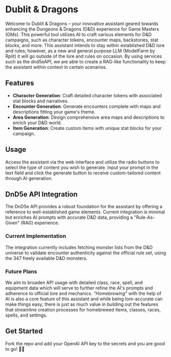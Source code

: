 # Dublit & Dragons

Welcome to Dublit & Dragons – your innovative assistant geared towards enhancing the Dungeons & Dragons (D&D) experience for Game Masters (GMs). This powerful tool utilizes AI to craft various elements for D&D campaigns, such as character tokens, encounter maps, backstories, stat blocks, and more. This assistant intends to stay within established D&D lore and rules; however, as a new and general purpose LLM (ModelFarm by Rplit) it will go outside of the lore and rules on occasion. By using services such as the dnd5eAPI, we are able to create a RAG-like functionality to keep the assistant within context in certain scenarios.

## Features

- **Character Generation**: Craft detailed character tokens with associated stat blocks and narratives.
- **Encounter Generation**: Generate encounters complete with maps and descriptions fitting your game's theme.
- **Area Generation**: Design comprehensive area maps and descriptions to enrich your D&D world.
- **Item Generation**: Create custom items with unique stat blocks for your campaign.

## Usage

Access the assistant via the web interface and utilize the radio buttons to select the type of content you wish to generate. Input your prompt in the text field and click the generate button to receive custom-tailored content through AI generation.

## DnD5e API Integration

The DnD5e API provides a robust foundation for the assistant by offering a reference to well-established game elements. Current integration is minimal but enriches AI prompts with accurate D&D data, providing a "Rule-As-Given" (RAG) experience.

### Current Implementation

The integration currently includes fetching monster lists from the D&D universe to validate encounter authenticity against the official rule set, using the 347 freely available D&D monsters.

### Future Plans

We aim to broaden API usage with detailed class, race, spell, and equipment data which will serve to further refine the AI's prompts and adherence to official lore and mechanics. *"Homebrewing"* with the help of AI is also a core feature of this assistant and while being lore-accurate can make things easy, there is just as much value in building out the features that streamline creation processes for homebrewed items, classes, races, spells, and settings.

## Get Started

Fork the repo and add your OpenAI API key to the secrets and you are good to go! 🥳🎉